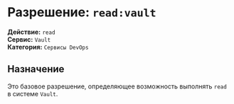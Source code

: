 # Разрешение: `read:vault`

**Действие:** `read`  
**Сервис:** `Vault`  
**Категория:** `Сервисы DevOps`

## Назначение
Это базовое разрешение, определяющее возможность выполнять `read` в системе `Vault`.
